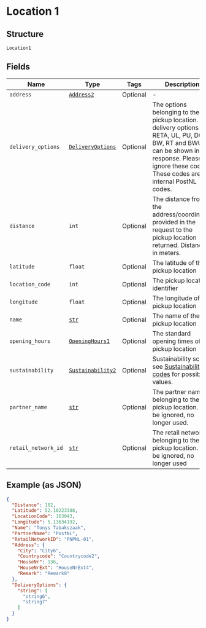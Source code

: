 
# Location 1

## Structure

`Location1`

## Fields

| Name | Type | Tags | Description |
|  --- | --- | --- | --- |
| `address` | [`Address2`](../../doc/models/address-2.md) | Optional | - |
| `delivery_options` | [`DeliveryOptions`](../../doc/models/delivery-options.md) | Optional | The options belonging to the pickup location. The delivery options RETA, UL, PU, DO, BW, RT and BWUL can be shown in the response. Please ignore these codes. These codes are internal PostNL codes. |
| `distance` | `int` | Optional | The distance from the address/coordinates provided in the request to the pickup location returned. Distance in meters. |
| `latitude` | `float` | Optional | The latitude of the pickup location |
| `location_code` | `int` | Optional | The pickup location identifier |
| `longitude` | `float` | Optional | The longitude of the pickup location |
| `name` | [`str`](../../doc/models/string-enum.md) | Optional | The name of the pickup location |
| `opening_hours` | [`OpeningHours1`](../../doc/models/opening-hours-1.md) | Optional | The standard opening times of the pickup location |
| `sustainability` | [`Sustainability2`](../../doc/models/sustainability-2.md) | Optional | Sustainability score; see [Sustainability codes](#tag/Reference-codes/Sustainability-codes) for possible values. |
| `partner_name` | [`str`](../../doc/models/string-enum.md) | Optional | The partner name belonging to the pickup location. Can be ignored, no longer used. |
| `retail_network_id` | [`str`](../../doc/models/string-enum.md) | Optional | The retail network belonging to the pickup location. Can be ignored, no longer used |

## Example (as JSON)

```json
{
  "Distance": 102,
  "Latitude": 52.10223388,
  "LocationCode": 163043,
  "Longitude": 5.13634192,
  "Name": "Tonys Tabakszaak",
  "PartnerName": "PostNL",
  "RetailNetworkID": "PNPNL-01",
  "Address": {
    "City": "City6",
    "Countrycode": "Countrycode2",
    "HouseNr": 136,
    "HouseNrExt": "HouseNrExt4",
    "Remark": "Remark8"
  },
  "DeliveryOptions": {
    "string": [
      "string6",
      "string7"
    ]
  }
}
```

